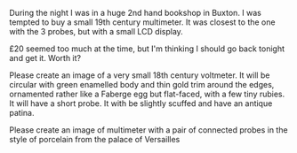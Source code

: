 During the night I was in a huge 2nd hand bookshop in Buxton. I was tempted to buy a small 19th century multimeter. It was closest to the one with the 3 probes, but with a small LCD display.

  £20 seemed too much at the time, but I'm thinking I should go back tonight and get it. Worth it?

Please create an image of a very small 18th century voltmeter. It will be circular with green enamelled body and thin gold trim around the edges, ornamented rather like a  Faberge egg but flat-faced, with a few tiny rubies. It will have a short probe. It with be slightly scuffed and have an antique patina.

Please create an image of multimeter with a pair of connected probes in the style of porcelain from the palace of Versailles 



